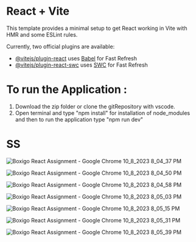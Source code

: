 # React + Vite

This template provides a minimal setup to get React working in Vite with HMR and some ESLint rules.

Currently, two official plugins are available:

- [@vitejs/plugin-react](https://github.com/vitejs/vite-plugin-react/blob/main/packages/plugin-react/README.md) uses [Babel](https://babeljs.io/) for Fast Refresh
- [@vitejs/plugin-react-swc](https://github.com/vitejs/vite-plugin-react-swc) uses [SWC](https://swc.rs/) for Fast Refresh

# To run the Application :
1. Download the zip folder or clone the gitRepository with vscode.
2. Open terminal and type "npm install" for installation of node_modules and then to run the application type "npm run dev"

# SS

![Boxigo React Assignment - Google Chrome 10_8_2023 8_04_37 PM](https://github.com/Mayukhy/Boxigo-Assignment/assets/107027766/cc5b98c7-02c5-45fb-93cc-be91c781de68)

![Boxigo React Assignment - Google Chrome 10_8_2023 8_04_50 PM](https://github.com/Mayukhy/Boxigo-Assignment/assets/107027766/b73ab8a5-6459-4739-925e-43110c480aaf)

![Boxigo React Assignment - Google Chrome 10_8_2023 8_04_58 PM](https://github.com/Mayukhy/Boxigo-Assignment/assets/107027766/668d1ea8-bcb8-4c8d-a2e1-ce0868a027df)

![Boxigo React Assignment - Google Chrome 10_8_2023 8_05_03 PM](https://github.com/Mayukhy/Boxigo-Assignment/assets/107027766/5a7108ca-ca2c-4708-97a1-0153a59bb937)

![Boxigo React Assignment - Google Chrome 10_8_2023 8_05_15 PM](https://github.com/Mayukhy/Boxigo-Assignment/assets/107027766/35c8c7c4-3396-4c21-9b9f-15de40bf71b4)

![Boxigo React Assignment - Google Chrome 10_8_2023 8_05_31 PM](https://github.com/Mayukhy/Boxigo-Assignment/assets/107027766/2036703e-45ac-41a9-9a22-a9cdd9fd6620)

![Boxigo React Assignment - Google Chrome 10_8_2023 8_05_39 PM](https://github.com/Mayukhy/Boxigo-Assignment/assets/107027766/270026f2-2c55-4c51-9e51-19239a78993e)


